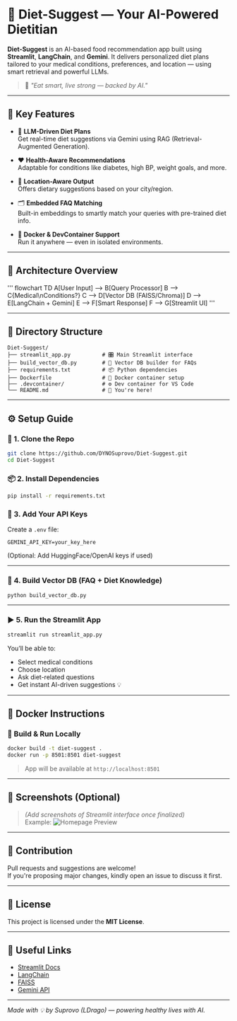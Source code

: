 # 🥗 Diet-Suggest — Your AI-Powered Dietitian

**Diet-Suggest** is an AI-based food recommendation app built using **Streamlit**, **LangChain**, and **Gemini**. It delivers personalized diet plans tailored to your medical conditions, preferences, and location — using smart retrieval and powerful LLMs.

> 🚀 *"Eat smart, live strong — backed by AI."*

---

## 🌟 Key Features

- 🧠 **LLM-Driven Diet Plans**  
  Get real-time diet suggestions via Gemini using RAG (Retrieval-Augmented Generation).

- ❤️ **Health-Aware Recommendations**  
  Adaptable for conditions like diabetes, high BP, weight goals, and more.

- 📍 **Location-Aware Output**  
  Offers dietary suggestions based on your city/region.

- 🗂 **Embedded FAQ Matching**  
  Built-in embeddings to smartly match your queries with pre-trained diet info.

- 🐳 **Docker & DevContainer Support**  
  Run it anywhere — even in isolated environments.

---

## 🧠 Architecture Overview

'''
flowchart TD
    A[User Input] --> B[Query Processor]
    B --> C{Medical\nConditions?}
    C --> D[Vector DB (FAISS/Chroma)]
    D --> E[LangChain + Gemini]
    E --> F[Smart Response]
    F --> G[Streamlit UI]
'''

---

## 📁 Directory Structure

```
Diet-Suggest/
├── streamlit_app.py          # 🎛️ Main Streamlit interface
├── build_vector_db.py        # 🧠 Vector DB builder for FAQs
├── requirements.txt          # 📦 Python dependencies
├── Dockerfile                # 🐳 Docker container setup
├── .devcontainer/            # ⚙️ Dev container for VS Code
└── README.md                 # 📖 You're here!
```

---

## ⚙️ Setup Guide

### 🔁 1. Clone the Repo

```bash
git clone https://github.com/DYNOSuprovo/Diet-Suggest.git
cd Diet-Suggest
```

### 📦 2. Install Dependencies

```bash
pip install -r requirements.txt
```

### 🔑 3. Add Your API Keys

Create a `.env` file:

```env
GEMINI_API_KEY=your_key_here
```

(Optional: Add HuggingFace/OpenAI keys if used)

---

### 🧠 4. Build Vector DB (FAQ + Diet Knowledge)

```bash
python build_vector_db.py
```

---

### ▶️ 5. Run the Streamlit App

```bash
streamlit run streamlit_app.py
```

You’ll be able to:
- Select medical conditions
- Choose location
- Ask diet-related questions
- Get instant AI-driven suggestions 💡

---

## 🐳 Docker Instructions

### 🔧 Build & Run Locally

```bash
docker build -t diet-suggest .
docker run -p 8501:8501 diet-suggest
```

> App will be available at `http://localhost:8501`

---

## 📸 Screenshots (Optional)

> *(Add screenshots of Streamlit interface once finalized)*  
> Example:
> ![Homepage Preview](assets/preview.png)

---

## 🤝 Contribution

Pull requests and suggestions are welcome!  
If you're proposing major changes, kindly open an issue to discuss it first.

---

## 📜 License

This project is licensed under the **MIT License**.

---

## 🔗 Useful Links

- [Streamlit Docs](https://docs.streamlit.io/)
- [LangChain](https://docs.langchain.com/)
- [FAISS](https://github.com/facebookresearch/faiss)
- [Gemini API](https://cloud.google.com/vertex-ai/docs/generative-ai/overview)

---

*Made with 💡 by Suprovo (LDrago) — powering healthy lives with AI.*
